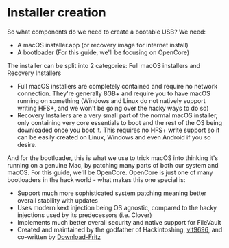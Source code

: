 # Installer creation

So what components do we need to create a bootable USB?
We need:

* A macOS installer.app (or recovery image for internet install)
* A bootloader (For this guide, we'll be focusing on OpenCore)

The installer can be split into 2 categories: Full macOS installers and Recovery Installers

* Full macOS installers are completely contained and require no network connection. They're generally 8GB+ and require you to have macOS running on something (Windows and Linux do not natively support writing HFS+, and we won't be going over the hacky ways to do so)
* Recovery Installers are a very small part of the normal macOS installer, only containing very core essentials to boot and the rest of the OS being downloaded once you boot it. This requires no HFS+ write support so it can be easily created on Linux, Windows and even Android if you so desire.

And for the bootloader, this is what we use to trick macOS into thinking it's running on a genuine Mac, by patching many parts of both our system and macOS. For this guide, we'll be OpenCore. OpenCore is just one of many bootloaders in the hack world - what makes this one special is:

* Support much more sophisticated system patching meaning better overall stability with updates
* Uses modern kext injection being OS agnostic, compared to the hacky injections used by its predecessors (i.e. Clover)
* Implements much better overall security and native support for FileVault
* Created and maintained by the godfather of Hackintoshing, [vit9696](https://github.com/vit9696), and co-written by [Download-Fritz](https://github.com/Download-Fritz)
